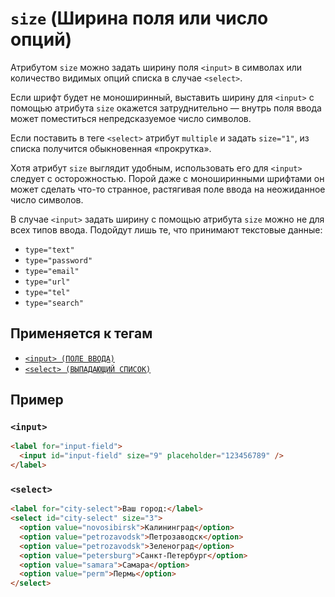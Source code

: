 # `size` (Ширина поля или число опций)

Атрибутом `size` можно задать ширину поля `<input>` в символах или количество видимых опций списка в случае `<select>`.

Если шрифт будет не моноширинный, выставить ширину для `<input>` с помощью атрибута `size` окажется затруднительно — внутрь поля ввода может поместиться непредсказуемое число символов.

Если поставить в теге `<select>` атрибут `multiple` и задать `size="1"`, из списка получится обыкновенная «прокрутка».

Хотя атрибут `size` выглядит удобным, использовать его для `<input>` следует с осторожностью. Порой даже с моноширинными шрифтами он может сделать что-то странное, растягивая поле ввода на неожиданное число символов.

В случае `<input>` задать ширину с помощью атрибута `size` можно не для всех типов ввода. Подойдут лишь те, что принимают текстовые данные:

- `type="text"`
- `type="password"`
- `type="email"`
- `type="url"`
- `type="tel"`
- `type="search"`

## Применяется к тегам

- [`<input> (ПОЛЕ ВВОДА)`](<../TAGS FORM/input.md>)
- [`<select> (ВЫПАДАЮЩИЙ СПИСОК)`](<../TAGS FORM/select.md>)

## Пример

### `<input>`

```html
<label for="input-field">
  <input id="input-field" size="9" placeholder="123456789" />
</label>
```

### `<select>`

```html
<label for="city-select">Ваш город:</label>
<select id="city-select" size="3">
  <option value="novosibirsk">Калининград</option>
  <option value="petrozavodsk">Петрозаводск</option>
  <option value="petrozavodsk">Зеленоград</option>
  <option value="petersburg">Санкт-Петербург</option>
  <option value="samara">Самара</option>
  <option value="perm">Пермь</option>
</select>
```
